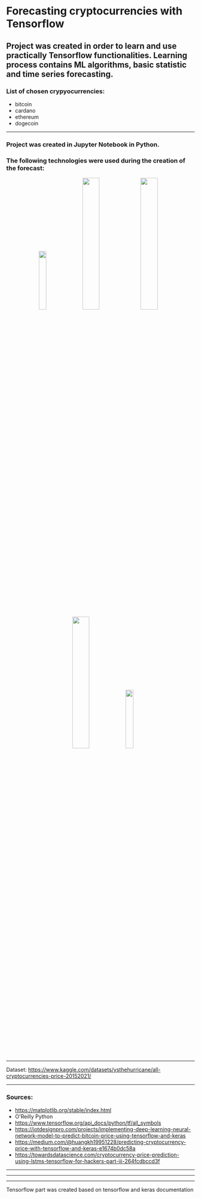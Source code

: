 # Forecasting cryptocurrencies with Tensorflow 
## Project was created in order to learn and use practically Tensorflow functionalities. Learning process contains ML algorithms, basic statistic and time series forecasting.


### List of chosen crypyocurrencies:
* bitcoin
* cardano
* ethereum
* dogecoin

***
### Project was created in Jupyter Notebook in Python.
### The following technologies were used during the creation of the forecast:
<p align="center">
<img src="https://upload.wikimedia.org/wikipedia/commons/thumb/e/ed/Pandas_logo.svg/1200px-Pandas_logo.svg.png" width="20%" height="20%" />
 <img src="https://miro.medium.com/max/765/1*cyXCE-JcBelTyrK-58w6_Q.png" width="30%" height="30%" />
 <img src="https://camo.githubusercontent.com/aeb4f612bd9b40d81c62fcbebd6db44a5d4344b8b962be0138817e18c9c06963/68747470733a2f2f7777772e74656e736f72666c6f772e6f72672f696d616765732f74665f6c6f676f5f686f72697a6f6e74616c2e706e67" width="30%" height="30%" />
<img src="https://matplotlib.org/stable/_images/sphx_glr_logos2_003.png" width="30%" height="30%" />
<img src="https://upload.wikimedia.org/wikipedia/commons/thumb/3/37/Plotly-logo-01-square.png/1200px-Plotly-logo-01-square.png" width="20%" height="20%" />
</p>

***
Dataset: https://www.kaggle.com/datasets/ysthehurricane/all-cryptocurrencies-price-20152021/
***
### Sources:
* https://matplotlib.org/stable/index.html
* O'Reilly Python
* https://www.tensorflow.org/api_docs/python/tf/all_symbols
* https://iotdesignpro.com/projects/implementing-deep-learning-neural-network-model-to-predict-bitcoin-price-using-tensorflow-and-keras
* https://medium.com/@huangkh19951228/predicting-cryptocurrency-price-with-tensorflow-and-keras-e1674b0dc58a
* https://towardsdatascience.com/cryptocurrency-price-prediction-using-lstms-tensorflow-for-hackers-part-iii-264fcdbccd3f
***

***
***
Tensorflow part was created based on tensorflow and keras documentation
